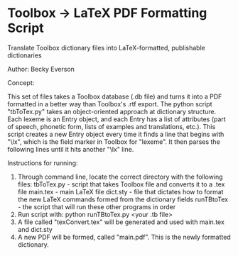 # Toolbox -> LaTeX PDF Formatting Script
Translate Toolbox dictionary files into LaTeX-formatted, publishable dictionaries

Author: Becky Everson

Concept:

This set of files takes a Toolbox database (.db file) and turns it into a PDF formatted in a better way than Toolbox's .rtf export. The python script "tbToTex.py" takes an object-oriented approach at dictionary structure. Each lexeme is an Entry object, and each Entry has a list of attributes (part of speech, phonetic form, lists of examples and translations, etc.). This script creates a new Entry object every time it finds a line that begins with "\lx", which is the field marker in Toolbox for "lexeme". It then parses the following lines until it hits another "\lx" line.

Instructions for running:

1. Through command line, locate the correct directory with the following files:
	tbToTex.py - script that takes Toolbox file and converts it to a .tex file
	main.tex - main LaTeX file
	dict.sty - file that dictates how to format the new LaTeX commands formed from the dictionary fields
	runTBtoTex - the script that will run these other programs in order
2. Run script with: python runTBtoTex.py <your .tb file>
3. A file called "texConvert.tex" will be generated and used with main.tex and dict.sty
4. A new PDF will be formed, called "main.pdf". This is the newly formatted dictionary.